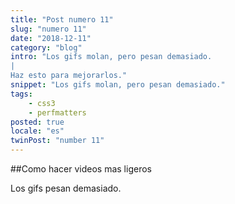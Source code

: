 ```yaml
---
title: "Post numero 11"
slug: "numero 11"
date: "2018-12-11"
category: "blog"
intro: "Los gifs molan, pero pesan demasiado.
|
Haz esto para mejorarlos."
snippet: "Los gifs molan, pero pesan demasiado."
tags:
    - css3
    - perfmatters
posted: true
locale: "es"
twinPost: "number 11"
---
```


##Como hacer videos mas ligeros

Los gifs pesan demasiado.